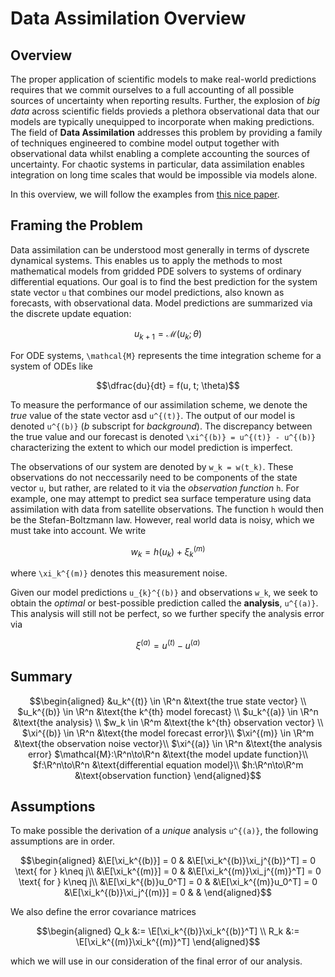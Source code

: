 # Data Assimilation Overview

## Overview

The proper application of scientific models to make real-world predictions requires that we commit ourselves to a full accounting of all possible sources of uncertainty when reporting results. Further, the explosion of *big data* across scientific fields provieds a plethora observational data that our models are typically unequipped to incorporate when making predictions. The field of **Data Assimilation** addresses this problem by providing a family of techniques engineered to combine model output together with observational data whilst enabling a complete accounting the sources of uncertainty. For chaotic systems in particular, data assimilation enables integration on long time scales that would be impossible via models alone. 


In this overview, we will follow the examples from [this nice paper](https://www.mdpi.com/2311-5521/5/4/225/htm). 

## Framing the Problem
Data assimilation can be understood most generally in terms of dyscrete dynamical systems. This enables us to apply the methods to most mathematical models from gridded PDE solvers to systems of ordinary differential equations. Our goal is to find the best prediction for the system state vector ``u`` that combines our model predictions, also known as forecasts, with observational data. Model predictions are summarized via the discrete update equation: 

```math
u_{k+1} = \mathcal{M}(u_k; \theta)
```

For ODE systems, ``\mathcal{M}`` represents the time integration scheme for a system of ODEs like 

```math
\dfrac{du}{dt} = f(u, t; \theta)
```

To measure the performance of our assimilation scheme, we denote the *true* value of the state vector asd ``u^{(t)}``. The output of our model is denoted ``u^{(b)}`` (*b* subscript for *background*). The discrepancy between the true value and our forecast is denoted ``\xi^{(b)} = u^{(t)} - u^{(b)}`` characterizing the extent to which our model prediction is imperfect. 

The observations of our system are denoted by ``w_k = w(t_k)``. These observations do not neccessarily need to be components of the state vector ``u``, but rather, are related to it via the *observation function* ``h``. For example, one may attempt to predict sea surface temperature using data assimilation with data from satellite observations. The function ``h`` would then be the Stefan-Boltzmann law. However, real world data is noisy, which we must take into account. We write 
```math
w_k = h(u_k) + \xi_k^{(m)}
```
where ``\xi_k^{(m)}`` denotes this measurement noise. 


Given our model predictions ``u_{k}^{(b)}`` and observations ``w_k``, we seek to obtain the *optimal* or best-possible prediction called the **analysis**, ``u^{(a)}``. This analysis will still not be perfect, so we further specify the analysis error via 
```math
\xi^{(a)} = u^{(t)} - u^{(a)}
```


## Summary 

```math
\begin{aligned}
    &u_k^{(t)} \in \R^n &\text{the true state vector} \\ 
    $u_k^{(b)} \in \R^n &\text{the k^{th} model forecast} \\ 
    $u_k^{(a)} \in \R^n &\text{the analysis} \\ 
    $w_k \in \R^m &\text{the k^{th} observation vector} \\ 
    $\xi^{(b)} \in \R^n &\text{the model forecast error}\\
    $\xi^{(m)} \in \R^m &\text{the observation noise vector}\\ 
    $\xi^{(a)} \in \R^n &\text{the analysis error}
    $\mathcal{M}:\R^n\to\R^n &\text{the model update function}\\
    $f:\R^n\to\R^n &\text{differential equation model}\\ 
    $h:\R^n\to\R^m  &\text{observation function}
\end{aligned}
```

## Assumptions
To make possible the derivation of a *unique* analysis ``u^{(a)}``, the following assumptions are in order. 

```math
\begin{aligned}
    &\E[\xi_k^{(b)}] = 0 & &\E[\xi_k^{(b)}\xi_j^{(b)}^T] = 0 \text{ for } k\neq j\\
    &\E[\xi_k^{(m)}] = 0 & &\E[\xi_k^{(m)}\xi_j^{(m)}^T] = 0 \text{ for } k\neq j\\
    &\E[\xi_k^{(b)}u_0^T] = 0 & &\E[\xi_k^{(m)}u_0^T] = 0
    &\E[\xi_k^{(b)}\xi_j^{(m)}] = 0 & & 
\end{aligned}
```

We also define the error covariance matrices

```math
\begin{aligned}
    Q_k &:= \E[\xi_k^{(b)}\xi_k^{(b)}^T] \\
    R_k &:= \E[\xi_k^{(m)}\xi_k^{(m)}^T]
\end{aligned}
```

which we will use in our consideration of the final error of our analysis.
